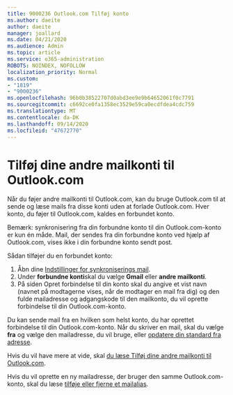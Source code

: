 ```yaml
---
title: 9000236 Outlook.com Tilføj konto
ms.author: daeite
author: daeite
manager: joallard
ms.date: 04/21/2020
ms.audience: Admin
ms.topic: article
ms.service: o365-administration
ROBOTS: NOINDEX, NOFOLLOW
localization_priority: Normal
ms.custom:
- "1819"
- "9000236"
ms.openlocfilehash: 96b0b38522707d0abd3ee9e9b64652061f0c7791
ms.sourcegitcommit: c6692ce0fa1358ec3529e59ca0ecdfdea4cdc759
ms.translationtype: MT
ms.contentlocale: da-DK
ms.lasthandoff: 09/14/2020
ms.locfileid: "47672770"
---
```

# <a name="add-your-other-email-accounts-to-outlookcom"></a>Tilføj dine andre mailkonti til Outlook.com

Når du føjer andre mailkonti til Outlook.com, kan du bruge Outlook.com til at sende og læse mails fra disse konti uden at forlade Outlook.com. Hver konto, du føjer til Outlook.com, kaldes en forbundet konto.

Bemærk: synkronisering fra din forbundne konto til din Outlook.com-konto er kun én måde. Mail, der sendes fra din forbundne konto ved hjælp af Outlook.com, vises ikke i din forbundne konto sendt post.

Sådan tilføjer du en forbundet konto:

1. Åbn dine [Indstillinger for synkroniserings mail](https://go.microsoft.com/fwlink/?linkid=875264).
2. Under **forbundne konti**skal du vælge **Gmail** eller **andre mailkonti**.
3. På siden Opret forbindelse til din konto skal du angive et vist navn (navnet på modtagerne vises, når de modtager en mail fra dig) og den fulde mailadresse og adgangskode til den mailkonto, du vil oprette forbindelse til din Outlook.com-konto.

Du kan sende mail fra en hvilken som helst konto, du har oprettet forbindelse til din Outlook.com-konto. Når du skriver en mail, skal du vælge **fra** og vælge den mailadresse, du vil bruge, eller [opdatere din standard fra adresse](https://go.microsoft.com/fwlink/?linkid=875264).

Hvis du vil have mere at vide, skal [du læse Tilføj dine andre mailkonti til Outlook.com](https://support.office.com/article/c5224df4-5885-4e79-91ba-523aa743f0ba?wt.mc_id=Office_Outlook_com_Alchemy).

Hvis du vil oprette en ny mailadresse, der bruger den samme Outlook.com-konto, skal du læse [tilføje eller fjerne et mailalias](https://support.office.com/article/459b1989-356d-40fa-a689-8f285b13f1f2?wt.mc_id=Office_Outlook_com_Alchemy).
